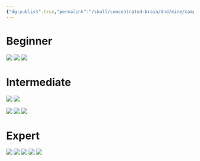 ```yaml
---
{"dg-publish":true,"permalink":"/skull/concentrated-brain/dnd/mine/campaigns/starfall/events/weekday/0-moon-day/minesweeper/","tags":["Tagless"],"noteIcon":""}
---
```


# Beginner 
![](https://i.imgur.com/7wXcb1E.png)
![](https://i.imgur.com/U2iKxI1.png)
![](https://i.imgur.com/En4yoiH.png)

# Intermediate
![](https://i.imgur.com/ulhg6c3.png)
![](https://i.imgur.com/ORKrtRm.png)

![](https://i.imgur.com/s9K1kXA.png)
![](https://i.imgur.com/gLlMlJi.png)
![](https://i.imgur.com/ULt8uVE.png)

# Expert
![](https://i.imgur.com/xXjgamf.png)
![](https://i.imgur.com/aMs2N2O.png)
![](https://i.imgur.com/jRSiVXi.png)
![](https://i.imgur.com/MyxOVgD.png)
![](https://i.imgur.com/BslVkfi.png)


